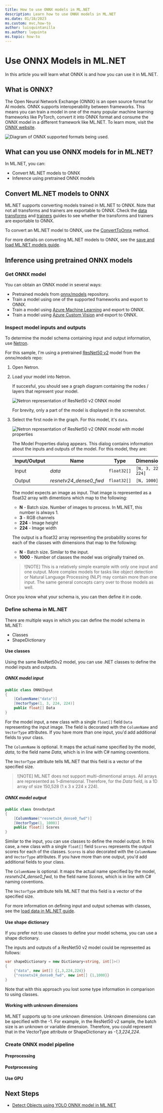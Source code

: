 ```yaml
---
title: How to use ONNX models in ML.NET
description: Learn how to use ONNX models in ML.NET
ms.date: 01/18/2023
ms.custom: mvc,how-to
author: luisquintanilla
ms.author: luquinta
ms.topic: how-to
---
```


# Use ONNX Models in ML.NET

In this article you will learn what ONNX is and how you can use it in ML.NET. 

## What is ONNX?

The Open Neural Network Exchange (ONNX) is an open source format for AI models. ONNX supports interoperability between frameworks. This means you can train a model in one of the many popular machine learning frameworks like PyTorch, convert it into ONNX format and consume the ONNX model in a different framework like ML.NET. To learn more, visit the [ONNX website](https://onnx.ai/).

![Diagram of ONNX supported formats being used.](./media/use-onnx-models-mlnet/onnx-supported-formats.png)

## What can you use ONNX models for in ML.NET?

In ML.NET, you can:

- Convert ML.NET models to ONNX
- Inference using pretrained ONNX models

## Convert ML.NET models to ONNX

ML.NET supports converting models trained in ML.NET to ONNX. Note that not all transforms and trainers are exportable to ONNX. Check the [data transforms](../resources/transforms.md) and [trainers](../how-to-choose-an-ml-net-algorithm.md) guides to see whether the transforms and trainers are exportable to ONNX.

To convert an ML.NET model to ONNX, use the [ConvertToOnnx](xref:Microsoft.ML.OnnxExportExtensions.ConvertToOnnx*) method.

For more details on converting ML.NET models to ONNX, see the [save and load ML.NET models guide](./save-load-machine-learning-models-ml-net.md#save-an-onnx-model-locally).

## Inference using pretrained ONNX models

### Get ONNX model

You can obtain an ONNX model in several ways:

- Pretrained models from [onnx/models](https://github.com/onnx/models) repository.
- Train a model using one of the supported frameworks and export to ONNX.
- Train a model using [Azure Machine Learning](/azure/machine-learning/how-to-use-automl-onnx-model-dotnet) and export to ONNX. 
- Train a model using [Azure Custom Vision](/azure/cognitive-services/custom-vision-service/export-your-model) and export to ONNX.

### Inspect model inputs and outputs

To determine the model schema containing input and output information, use [Netron](https://github.com/lutzroeder/netron#install).  

For this sample, I'm using a pretrained [ResNet50 v2](https://github.com/onnx/models/blob/main/vision/classification/resnet/model/resnet50-v2-7.onnx) model from the *onnx/models* repo:

1. Open Netron.
1. Load your model into Netron. 

    If succesful, you should see a graph diagram containing the nodes / layers that represent your model. 

    ![Netron representation of ResNet50 v2 ONNX model](./media/use-onnx-models-mlnet/resnet50-v2-netron-onnx-model.png)

    For brevity, only a part of the model is displayed in the screenshot.

1. Select the first node in the graph. For this model, it's `data`. 

    ![Netron representation of ResNet50 v2 ONNX model with model properties](./media/use-onnx-models-mlnet/resnet50-v2-netron-onnx-model-schema.png)

    The Model Properties dialog appears. This dialog contains information about the inputs and outputs of the model. For this model, they are:

    | Input/Output | Name | Type | Dimensions |   
    | --- | --- | --- | --- | 
    | Input | *data* | `float32[]` | `[N, 3, 224, 224]` |
    | Output | *resnetv24_dense0_fwd* | `float32[]` | `[N, 1000]` | 

    The model expects an image as input.  That image is represented as a float32 array with dimentions which map to the following:

      - **N** - Batch size. Number of images to process. In ML.NET, this number is always 1. 
      - **3** - RGB channels
      - **224** - Image height
      - **224** - Image width

    The output is a float32 array representing the probability scores for each of the classes with dimensions that map to the following:

    - **N** - Batch size. Similar to the input.
    - **1000** - Number of classes the model was originally trained on.

    > ![NOTE]
    > This is a relatively simple example with only one input and one output. More complex models for tasks like object detection or Natural Language Processing (NLP) may contain more than one input. The same general concepts carry over to those models as well.

Once you know what your schema is, you can then define it in code. 

### Define schema in ML.NET

There are multiple ways in which you can define the model schema in ML.NET:

- Classes
- ShapeDictionary

#### Use classes

Using the same ResNet50v2 model, you can use .NET classes to define the model inputs and outputs.

##### ONNX model input

```csharp
public class ONNXInput
{
    [ColumnName("data")]
    [VectorType(1, 3, 224, 224)]
    public float[] Data
}
```

For the model input, a new class with a single `float[]` field `Data` representing the input image. The field is decorated with the `ColumnName` and `VectorType` attributes. If you have more than one input, you'd add additional fields to your class. 

The `ColumnName` is optional. It maps the actual name specified by the model, *data*, to the field name *Data*, which is in line with C# naming coventions.  

The `VectorType` attribute tells ML.NET that this field is a vector of the specified size. 

> ![NOTE]
> ML.NET does not support multi-dimentional arrays. All arrays are represented as 1-dimensional. Therefore, for the *Data* field, is a 1D array of size 150,528 (1 x 3 x 224 x 224).

##### ONNX model output

```csharp
public class OnnxOutput
{
    [ColumnName("resnetv24_dense0_fwd")]
    [VectorType(1, 1000)]
    public float[] Scores
}
```

Similar to the input, you can use classes to define the model output. In this case, a new class with a single `float[]` field `Scores` represents the output scores for each of the classes. `Scores` is also decorated with the `ColumnName` and `VectorType` attributes. If you have more than one output, you'd add additional fields to your class. 

The `ColumnName` is optional. It maps the actual name specified by the model, *resnetv24_dense0_fwd*, to the field name *Scores*, which is in line with C# naming coventions.

The `VectorType` attribute tells ML.NET that this field is a vector of the specified size. 

For more information on defining input and output schemas with classes, see the [load data in ML.NET guide](./load-data-ml-net.md#create-the-data-model).

#### Use shape dictionary

If you prefer not to use classes to define your model schema, you can use a shape dictionary. 

The inputs and outputs of a ResNet50 v2 model could be represented as follows: 

```csharp
var shapeDictionary = new Dictionary<string, int[]>()
{
    {"data", new int[] {1,3,224,224}}
    {"resnetv24_dense0_fwd", new int[] {1,1000}}    
}
```

Note that with this approach you lost some type information in comparison to using classes. 

#### Working with unknown dimensions

ML.NET supports up to one unknown dimension. Unknown dimensions can be specified with the -1. For example, in the ResNet50 v2 sample, the batch size is an unknown or variable dimension. Therefore, you could represent that in the VectorType attribute or ShapeDictionary as *-1,3,224,224*.

### Create ONNX model pipeline

#### Preprocessing

#### Postprocessing

#### Use GPU

## Next Steps

- [Detect Objects using YOLO ONNX model in ML.NET](../tutorials/object-detection-onnx.md)
